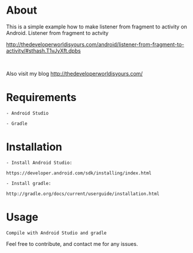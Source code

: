 # About
  This is a simple example how to make listener from fragment to activity on Android. 
  Listener from fragment to actvity
  
  http://thedeveloperworldisyours.com/android/listener-from-fragment-to-activity/#sthash.T1vJyXft.dpbs
  
  <img src="http://thedeveloperworldisyours.com/wp-content/uploads/ListenerFromFragmentToActivity.png" alt="" />
  
  <img src="http://thedeveloperworldisyours.com/wp-content/uploads/listenerFragmentToActivityy.gif" alt="" />
  
  Also visit my blog 
  http://thedeveloperworldisyours.com/
  
# Requirements

    - Android Studio

    - Gradle


# Installation

    - Install Android Studio:

    https://developer.android.com/sdk/installing/index.html

    - Install gradle:

    http://gradle.org/docs/current/userguide/installation.html

# Usage
    Compile with Android Studio and gradle


Feel free to contribute, and contact me for any issues.
